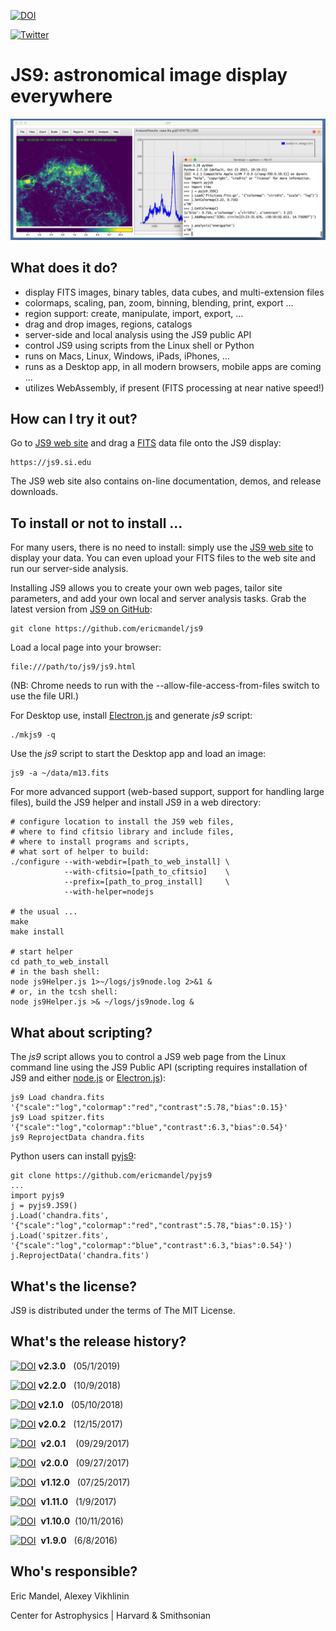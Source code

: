 [![DOI](https://zenodo.org/badge/DOI/10.5281/zenodo.2656473.svg)](https://doi.org/10.5281/zenodo.2656473)

[![Twitter](https://img.shields.io/twitter/url/https/twitter.com/espadrine.svg?style=social&label=Follow%20%40astrosoftware)](https://twitter.com/astrosoftware)

JS9: astronomical image display everywhere
==========================================

![JS9](js9Readme.png)

What does it do?
----------------

  - display FITS images, binary tables, data cubes, and multi-extension files
  - colormaps, scaling, pan, zoom, binning, blending, print, export ...
  - region support: create, manipulate, import, export, ...
  - drag and drop images, regions, catalogs
  - server-side and local analysis using the JS9 public API
  - control JS9 using scripts from the Linux shell or Python
  - runs on Macs, Linux, Windows, iPads, iPhones, ...
  - runs as a Desktop app, in all modern browsers, mobile apps are coming ...
  - utilizes WebAssembly, if present (FITS processing at near native speed!)

How can I try it out?
---------------------

Go to [JS9 web site](https://js9.si.edu) and drag a
[FITS](https://fits.gsfc.nasa.gov/) data file onto the JS9 display:

    https://js9.si.edu

The JS9 web site also contains on-line documentation, demos, and
release downloads.


To install or not to install ...
--------------------------------

For many users, there is no need to install: simply use the [JS9 web
site](https://js9.si.edu) to display your data. You can even upload your
FITS files to the web site and run our server-side analysis.

Installing JS9 allows you to create your own web pages, tailor site
parameters, and add your own local and server analysis tasks. Grab the
latest version from [JS9 on GitHub](https://github.com/ericmandel/js9):

    git clone https://github.com/ericmandel/js9

Load a local page into your browser:

    file:///path/to/js9/js9.html

(NB: Chrome needs to run with the --allow-file-access-from-files switch to use
the file URI.)

For Desktop use, install [Electron.js](http://electron.atom.io) and generate *js9* script:

    ./mkjs9 -q

Use the *js9* script to start the Desktop app and load an image:

    js9 -a ~/data/m13.fits

For more advanced support (web-based support, support for handling large files),
build the JS9 helper and install JS9 in a web directory:

    # configure location to install the JS9 web files,
    # where to find cfitsio library and include files,
    # where to install programs and scripts,
    # what sort of helper to build:
    ./configure --with-webdir=[path_to_web_install] \
                --with-cfitsio=[path_to_cfitsio]    \
                --prefix=[path_to_prog_install]     \
                --with-helper=nodejs

    # the usual ...
    make
    make install

    # start helper
    cd path_to_web_install
    # in the bash shell:
    node js9Helper.js 1>~/logs/js9node.log 2>&1 &
    # or, in the tcsh shell:
    node js9Helper.js >& ~/logs/js9node.log &

What about scripting?
---------------------

The *js9* script allows you to control a JS9 web page from the Linux
command line using the JS9 Public API (scripting requires installation of
JS9 and either [node.js](https://nodejs.org/) or
[Electron.js](http://electron.atom.io)):

    js9 Load chandra.fits '{"scale":"log","colormap":"red","contrast":5.78,"bias":0.15}'
    js9 Load spitzer.fits '{"scale":"log","colormap":"blue","contrast":6.3,"bias":0.54}'
    js9 ReprojectData chandra.fits

Python users can install [pyjs9](https://github.com/ericmandel/pyjs9):

    git clone https://github.com/ericmandel/pyjs9
    ...
    import pyjs9
    j = pyjs9.JS9()
    j.Load('chandra.fits', '{"scale":"log","colormap":"red","contrast":5.78,"bias":0.15}')
    j.Load('spitzer.fits', '{"scale":"log","colormap":"blue","contrast":6.3,"bias":0.54}')
    j.ReprojectData('chandra.fits')

What's the license?
-------------------

JS9 is distributed under the terms of The MIT License.

What's the release history?
---------------------------

[![DOI](https://zenodo.org/badge/DOI/10.5281/zenodo.2656473.svg)](https://doi.org/10.5281/zenodo.2656473) __v2.3.0__ &nbsp; (05/1/2019)

[![DOI](https://zenodo.org/badge/DOI/10.5281/zenodo.1453307.svg)](https://doi.org/10.5281/zenodo.1453307) __v2.2.0__ &nbsp; (10/9/2018)

[![DOI](https://zenodo.org/badge/DOI/10.5281/zenodo.1244660.svg)](https://doi.org/10.5281/zenodo.1244660) __v2.1.0__ &nbsp; (05/10/2018)

[![DOI](https://zenodo.org/badge/DOI/10.5281/zenodo.1116902.svg)](https://doi.org/10.5281/zenodo.1116902) __v2.0.2__ &nbsp; (12/15/2017)

[![DOI](https://zenodo.org/badge/DOI/10.5281/zenodo.999343.svg)](https://doi.org/10.5281/zenodo.999343)&nbsp; __v2.0.1__ &nbsp; &nbsp;(09/29/2017)

[![DOI](https://zenodo.org/badge/DOI/10.5281/zenodo.998178.svg)](https://doi.org/10.5281/zenodo.998178)&nbsp; __v2.0.0__ &nbsp; (09/27/2017)

[![DOI](https://zenodo.org/badge/DOI/10.5281/zenodo.834742.svg)](https://doi.org/10.5281/zenodo.834742)&nbsp; __v1.12.0__ &nbsp; (07/25/2017)

[![DOI](https://zenodo.org/badge/DOI/10.5281/zenodo.235865.svg)](https://doi.org/10.5281/zenodo.235865)&nbsp; __v1.11.0__ &nbsp; (1/9/2017)

[![DOI](https://zenodo.org/badge/DOI/10.5281/zenodo.160117.svg)](https://doi.org/10.5281/zenodo.160117)&nbsp; __v1.10.0__&nbsp; (10/11/2016)

[![DOI](https://zenodo.org/badge/DOI/10.5281/zenodo.158950.svg)](https://doi.org/10.5281/zenodo.158950)&nbsp; __v1.9.0__ &nbsp; (6/8/2016)



Who's responsible?
------------------

Eric Mandel, Alexey Vikhlinin

Center for Astrophysics | Harvard & Smithsonian
